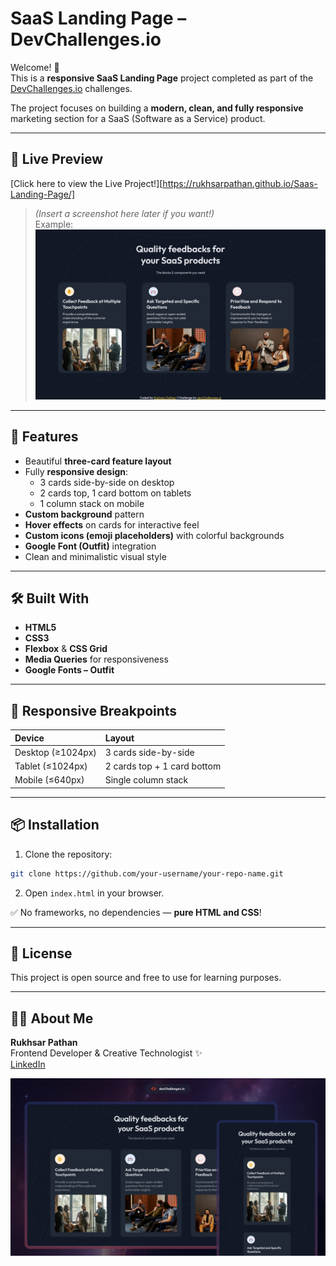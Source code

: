 
# SaaS Landing Page – DevChallenges.io

Welcome! 👋  
This is a **responsive SaaS Landing Page** project completed as part of the [DevChallenges.io](https://www.devchallenges.io/) challenges.

The project focuses on building a **modern, clean, and fully responsive** marketing section for a SaaS (Software as a Service) product.

---

## 📸 Live Preview

[Click here to view the Live Project!][https://rukhsarpathan.github.io/Saas-Landing-Page/]


> *(Insert a screenshot here later if you want!)*  
Example:  
![Landing Page Screenshot](./screenshot.png)

---

## 🚀 Features

- Beautiful **three-card feature layout**
- Fully **responsive design**:
  - 3 cards side-by-side on desktop
  - 2 cards top, 1 card bottom on tablets
  - 1 column stack on mobile
- **Custom background** pattern
- **Hover effects** on cards for interactive feel
- **Custom icons (emoji placeholders)** with colorful backgrounds
- **Google Font (Outfit)** integration
- Clean and minimalistic visual style

---

## 🛠️ Built With

- **HTML5**
- **CSS3**
- **Flexbox** & **CSS Grid**
- **Media Queries** for responsiveness
- **Google Fonts – Outfit**

---

## 📱 Responsive Breakpoints

| Device | Layout |
|:---|:---|
| Desktop (≥1024px) | 3 cards side-by-side |
| Tablet (≤1024px) | 2 cards top + 1 card bottom |
| Mobile (≤640px) | Single column stack |

---

## 📦 Installation

1. Clone the repository:

```bash
git clone https://github.com/your-username/your-repo-name.git
```

2. Open `index.html` in your browser.

✅ No frameworks, no dependencies — **pure HTML and CSS**!

---

## 📄 License

This project is open source and free to use for learning purposes.

---

## 🙋‍♀️ About Me

**Rukhsar Pathan**  
Frontend Developer & Creative Technologist ✨  
[LinkedIn](https://www.linkedin.com/in/rukhsarpathan7/)


![Thumbnail for the Simple Feature Section coding challenge](./thumbnail.jpg)
